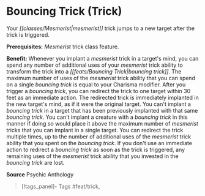 ﻿---
cssclass: [feats]

---
# Bouncing Trick (Trick)

Your _[[classes/Mesmerist|mesmerist]]_ trick jumps to a new target after the trick is triggered.

**Prerequisites:** _Mesmerist_ trick class feature.

**Benefit:** Whenever you implant a _mesmerist_ trick in a target's mind, you can spend any number of additional uses of your _mesmerist_ trick ability to transform the trick into a _[[feats/Bouncing Trick|bouncing trick]]_. The maximum number of uses of the _mesmerist_ trick ability that you can spend on a single _bouncing trick_ is equal to your Charisma modifier. After you trigger a _bouncing trick_, you can redirect the trick to one target within 30 feet as an immediate action. The redirected trick is immediately implanted in the new target's mind, as if it were the original target. You can't implant a _bouncing trick_ in a target that has been previously implanted with that same _bouncing trick_. You can't implant a creature with a _bouncing trick_ in this manner if doing so would place it above the maximum number of _mesmerist_ tricks that you can implant in a single target. You can redirect the trick multiple times, up to the number of additional uses of the _mesmerist_ trick ability that you spent on the _bouncing trick_. If you don't use an immediate action to redirect a _bouncing trick_ as soon as the trick is triggered, any remaining uses of the _mesmerist_ trick ability that you invested in the _bouncing trick_ are lost.

**Source** Psychic Anthology
>[!tags_panel]- Tags
> #feat/trick, 